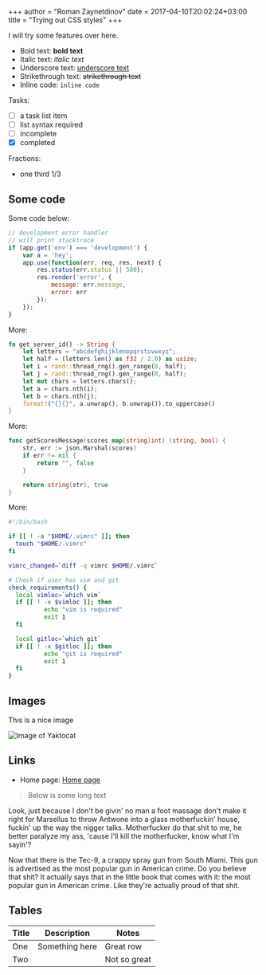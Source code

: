 +++
author = "Roman Zaynetdinov"
date = 2017-04-10T20:02:24+03:00
title = "Trying out CSS styles"
+++

I will try some features over here.

* Bold text: **bold text**
* Italic text: *italic text*
* Underscore text: <u>underscore text</u>
* Strikethrough text: ~~strikethrough text~~
* Inline code: `inline code`


Tasks:

* [ ] a task list item
* [ ] list syntax required
* [ ] incomplete
* [x] completed

Fractions:

* one third 1/3


## Some code

Some code below:

```javascript
// development error handler
// will print stacktrace
if (app.get('env') === 'development') {
    var a = 'hey';
    app.use(function(err, req, res, next) {
        res.status(err.status || 500);
        res.render('error', {
            message: err.message,
            error: err
        });
    });
}
```

More:

```rust
fn get_server_id() -> String {
    let letters = "abcdefghijklmnopqrstuvwxyz";
    let half = (letters.len() as f32 / 2.0) as usize;
    let i = rand::thread_rng().gen_range(0, half);
    let j = rand::thread_rng().gen_range(0, half);
    let mut chars = letters.chars();
    let a = chars.nth(i);
    let b = chars.nth(j);
    format!("{}{}", a.unwrap(), b.unwrap()).to_uppercase()
}
```

More:

```go
func getScoresMessage(scores map[string]int) (string, bool) {
	str, err := json.Marshal(scores)
	if err != nil {
		return "", false
	}

	return string(str), true
}
```

More:

```bash
#!/bin/bash

if [[ ! -a "$HOME/.vimrc" ]]; then
  touch "$HOME/.vimrc"
fi

vimrc_changed=`diff -q vimrc $HOME/.vimrc`

# Check if user has vim and git
check_requirements() {
  local vimloc=`which vim`
  if [[ ! -x $vimloc ]]; then
          echo "vim is required"
          exit 1
  fi

  local gitloc=`which git`
  if [[ ! -x $gitloc ]]; then
          echo "git is required"
          exit 1
  fi
}

```

## Images

This is a nice image

![Image of Yaktocat](https://media.pragprog.com/images/cms/bhtmux-cartoon.jpg)

## Links

* Home page: [Home page](https://zaynetro.com)

> Below is some long text

Look, just because I don't be givin' no man a foot massage don't make it right for Marsellus to throw Antwone into a glass motherfuckin' house, fuckin' up the way the nigger talks. Motherfucker do that shit to me, he better paralyze my ass, 'cause I'll kill the motherfucker, know what I'm sayin'?

Now that there is the Tec-9, a crappy spray gun from South Miami. This gun is advertised as the most popular gun in American crime. Do you believe that shit? It actually says that in the little book that comes with it: the most popular gun in American crime. Like they're actually proud of that shit.

## Tables

| Title | Description | Notes
| --- | --- | --- |
| One | Something here | Great row |
| Two |  | Not so great |
